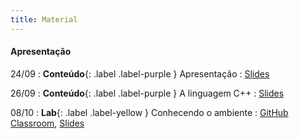 ```yaml
---
title: Material
---
```


#### Apresentação

24/09
: **Conteúdo**{: .label .label-purple } Apresentação
  : [Slides](https://docs.google.com/presentation/d/1XUpt4twUsZN9wCybB49jNMNix13uvvFdk2evN1GBFKY/edit?usp=sharing)

26/09
: **Conteúdo**{: .label .label-purple } A linguagem C++
  : [Slides](https://docs.google.com/presentation/d/1hRgL43uYB5mpUJ7qCbCGqcfSubfNIhrMu4e255zBZkU/edit?usp=sharing)

08/10
: **Lab**{: .label .label-yellow } Conhecendo o ambiente
  : [GitHub Classroom](https://classroom.github.com/a/OBS1bAIz), [Slides](https://docs.google.com/presentation/d/13a9nQdArKWNubZikmQlvTAYv5-VxPfT1WzxFd0WLJ0M/edit?usp=sharing)


<!-- #### Modularização

08/10
: **Conteúdo**{: .label .label-purple } Modularização
  : [Slides](https://docs.google.com/presentation/d/1iPhkW5NFE-0Ja0bHx1L4sYLm4jbOFspZJr-a0iXKC-8/edit?usp=sharing)

10/10
: **Lab**{: .label .label-yellow } Modularização na prática
  : [GitHub Classroom](https://classroom.github.com/a/a8DtbqF2) -->

<!-- #### Recursão

21/03
: **Conteúdo**{: .label .label-purple } Recursividade
  : [Slides](https://docs.google.com/presentation/d/1eZIlDJkmb8ssV5B9Q3_avTFusHo3WsaIAugnSAWO1JE/edit?usp=sharing)

26/03
: **Lab**{: .label .label-yellow } Recursividade na prática
  : [GitHub Classroom](https://classroom.github.com/a/_rI6YHNI)

02/04
: **Revisão**{: .label .label-blue } Recursividade na prática
  : [Slides](https://docs.google.com/presentation/d/1-zUexJCW46oSB84ksonRTS77XJSHCvfcYTAToNZ_6Mk/edit?usp=sharing)

#### Introdução a Orientação a Objetos

09/04
: **Conteúdo**{: .label .label-purple } Introdução
  : [Slides](https://docs.google.com/presentation/d/1-OAuYvc4tyXrzbJ5WhqXldX5V9uKnUL6sNKTrHjwXuc/edit?usp=sharing)

11/04
: **Conteúdo**{: .label .label-purple } Construtores e destrutores
  : [Slides](https://docs.google.com/presentation/d/11edp46XDHJ5XakJp2kS6eQ5VXRbLz8qjPImaSPCpkLs/edit?usp=sharing)

16/04
: **Lab**{: .label .label-yellow } POO na prática
  : [GitHub Classroom](https://classroom.github.com/a/R6myva5i)

#### AVALIAÇÃO

18/04
: **PROVA**{: .label .label-red } 1ª avaliação escrita
  : 50% da Unidade 1

#### REVISÃO

27/06
: **Conteúdo**{: .label .label-purple } Revisão IMD0030
  : [Slides](https://docs.google.com/presentation/d/1t6iohVwly2ThWnu65GdhF-TkSCrD8ibxDh-RgsyCRCY/edit?usp=sharing)

#### Sobrecarga (_overloading_)

04/07
: **Conteúdo**{: .label .label-purple } Sobrecarga de funções e passagem por referência
  : [Slides](https://docs.google.com/presentation/d/1zPSsnCJNx4VrlCI_pjZvjPphZkc-XvAgX0VqWCtyagg/edit?usp=sharing)

04/07
: **Conteúdo**{: .label .label-purple } Sobrecarga de operadores
  : [Slides](https://docs.google.com/presentation/d/17kz4ci9IDzoyzja3nkPI7ckjSK3HEZqo1SNE3bHU7C0/edit?usp=sharing)

09/07
: **Lab**{: .label .label-yellow } Sobrecarga de funções e operadores
  : [GitHub Classroom](https://classroom.github.com/a/Ncmvopa0)

#### Programação genérica

11/07
: **Conteúdo**{: .label .label-purple } Templates de funções e classes
  : [Slides](https://docs.google.com/presentation/d/12eDcLtGEqivLcVhcmKn28ze11nPD6gUaGwLSa2QdlZg/edit?usp=sharing)

16/07
: **Lab**{: .label .label-yellow } Templates de funções e classes
  : [GitHub Classroom](https://classroom.github.com/a/1dD0FKey)

#### Gerenciamento de I/O

18/07
: **Conteúdo**{: .label .label-purple } Manipulação de arquivos
  : [Slides](https://docs.google.com/presentation/d/1VOhkNDqSLLLsr_vT4y-u5cn6xx0O4QQoJyxcO5ns3Uo/edit?usp=sharing)

#### Herança, classes abstratas e interfaces

23/07
: **Conteúdo**{: .label .label-purple } Herança, classes abstratas e interfaces
  : [Slides](https://docs.google.com/presentation/d/1fW4LOh27FrLE_wLpx3HTGrq2HTIRZ069xNSZHOYOcpA/edit?usp=sharing)

25/07
: **Lab**{: .label .label-yellow } Herança
  : [GitHub Classroom](https://classroom.github.com/a/ANUVfF_1)

#### Tipos Abstratos de Dados

30/07
: **Conteúdo**{: .label .label-purple } TADs
  : [Slides](https://docs.google.com/presentation/d/1Vaz2M0TOEuE8fMhu9fPEqEaFHNCveUK9Y1NdPzq7Efs/edit?usp=sharing)

30/07
: **Conteúdo**{: .label .label-purple } Namespaces
  : [Slides](https://docs.google.com/presentation/d/1ZuRirQGyBuAnTWWiSDWAXQ3hIOlOEmwZCpXK2bfcyKg/edit?usp=sharing)

30/07
: **Conteúdo**{: .label .label-purple } Biblioteca STL
  : [Slides](https://docs.google.com/presentation/d/17rC0-niGN0sYDjFISPbWMgoRfYT_KN7gtI_8L-iSiVM/edit?usp=sharing)

#### AVALIAÇÃO

01/08
: **PROJETO**{: .label .label-red } Projeto Unidade 2
  : [GitHub Classroom](https://classroom.github.com/a/nxjb0mX1)

01/08
: **PROJETO**{: .label .label-red } Projeto final
  : [GitHub Classroom](https://classroom.github.com/a/DRx0rKZO) -->
